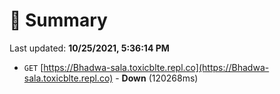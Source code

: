 # 📖 Summary
Last updated: **10/25/2021, 5:36:14 PM**

- `GET` [https://Bhadwa-sala.toxicblte.repl.co](https://Bhadwa-sala.toxicblte.repl.co) - **Down** (120268ms)
